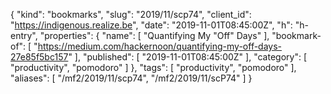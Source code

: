 {
  "kind": "bookmarks",
  "slug": "2019/11/scp74",
  "client_id": "https://indigenous.realize.be",
  "date": "2019-11-01T08:45:00Z",
  "h": "h-entry",
  "properties": {
    "name": [
      "Quantifying My \"Off\" Days"
    ],
    "bookmark-of": [
      "https://medium.com/hackernoon/quantifying-my-off-days-27e85f5bc157"
    ],
    "published": [
      "2019-11-01T08:45:00Z"
    ],
    "category": [
      "productivity",
      "pomodoro"
    ]
  },
  "tags": [
    "productivity",
    "pomodoro"
  ],
  "aliases": [
    "/mf2/2019/11/scp74",
    "/mf2/2019/11/scP74"
  ]
}
